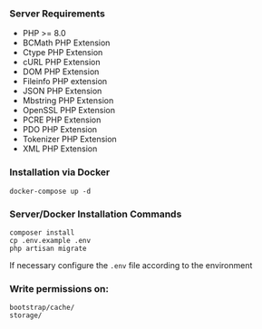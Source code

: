 ### Server Requirements

- PHP >= 8.0
- BCMath PHP Extension
- Ctype PHP Extension
- cURL PHP Extension
- DOM PHP Extension
- Fileinfo PHP extension
- JSON PHP Extension
- Mbstring PHP Extension
- OpenSSL PHP Extension
- PCRE PHP Extension
- PDO PHP Extension
- Tokenizer PHP Extension
- XML PHP Extension

### Installation via Docker
    docker-compose up -d

### Server/Docker Installation Commands
    composer install
    cp .env.example .env
    php artisan migrate
If necessary configure the `.env` file according to the environment

### Write permissions on:
    bootstrap/cache/
    storage/
